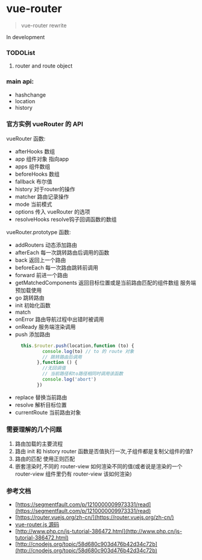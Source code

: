 # vue-router

> vue-router rewrite

In development

### TODOList


1. router and route object


### main api:

- hashchange
- location
- history


### 官方实例 vueRouter 的 API

vueRouter 函数:
- afterHooks 数组
- app 组件对象 指向app
- apps 组件数组
- beforeHooks 数组
- fallback 布尔值
- history 对于router的操作
- matcher 路由记录操作
- mode 当前模式
- options 传入 vueRouter 的选项
- resolveHooks resolve钩子回调函数的数组

vueRouter.prototype 函数:
- addRouters 动态添加路由
- afterEach 每一次跳转路由后调用的函数
- back 返回上一个路由
- beforeEach 每一次路由跳转前调用
- forward 前进一个路由
- getMatchedComponents  返回目标位置或是当前路由匹配的组件数组 服务端预加载使用
- go 跳转路由
- init 初始化函数 
- match 
- onError 路由导航过程中出错时被调用
- onReady 服务端渲染调用
- push 添加路由
  ```js
    this.$router.push(location,function (to) {
            console.log(to) // to 的 route 对象
            // 跳转路由后调用
          },function () {
            //无回调值
            // 当前路径和to路径相同时调用该函数
            console.log('abort')
          })
  ```
- replace 替换当前路由
- resolve 解析目标位置
- currentRoute 当前路由对象


### 需要理解的几个问题

1. 路由加载的主要流程
2. 路由 init 和 history router 函数是否值执行一次,子组件都是复制父组件的值?
3. 路由的匹配 使用正则匹配
4. 嵌套渲染时,不同的 router-view 如何渲染不同的值(或者说是渲染的一个 router-view 组件里仍有 router-view 该如何渲染)


### 参考文档

- [https://segmentfault.com/p/1210000009973331/read](https://segmentfault.com/p/1210000009973331/read)
- [https://router.vuejs.org/zh-cn/](https://router.vuejs.org/zh-cn/)  
- [vue-router.js 源码](https://github.com/vuejs/vue-router/blob/dev/dist/vue-router.js)
- [http://www.php.cn/js-tutorial-386472.html](http://www.php.cn/js-tutorial-386472.html)
- [http://cnodejs.org/topic/58d680c903d476b42d34c72b](http://cnodejs.org/topic/58d680c903d476b42d34c72b)

